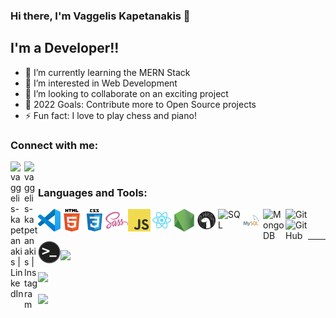 ### Hi there, I'm Vaggelis Kapetanakis 👋 

<!-- [![Website](https://img.shields.io/website?label=codeSTACKr.com&style=for-the-badge&url=https%3A%2F%2Fcodestackr.com)](https://codestackr.com) -->
<!-- [![Twitter Follow](https://img.shields.io/twitter/follow/codeSTACKr?color=1DA1F2&logo=twitter&style=for-the-badge)](https://twitter.com/intent/follow? -->

## I'm a Developer!!

- 🌱 I’m currently learning the MERN Stack
- 👀 I’m interested in Web Development
- 👯 I’m looking to collaborate on an exciting project
- 🥅 2022 Goals: Contribute more to Open Source projects
- ⚡ Fun fact: I love to play chess and piano! 

### Connect with me:

<!-- [<img align="left" alt="codeSTACKr.com" width="22px" src="https://raw.githubusercontent.com/iconic/open-iconic/master/svg/globe.svg" />][website]
[<img align="left" alt="codeSTACKr | YouTube" width="22px" src="https://cdn.jsdelivr.net/npm/simple-icons@v3/icons/youtube.svg" />][youtube] -->
<!-- [<img align="left" alt="codeSTACKr | Twitter" width="22px" src="https://cdn.jsdelivr.net/npm/simple-icons@v3/icons/twitter.svg" />][twitter] -->
[<img align="left" alt="vaggelis-kapetanakis | LinkedIn" width="22px" src="https://cdn.jsdelivr.net/npm/simple-icons@v3/icons/linkedin.svg" />][linkedin]
[<img align="left" alt="vaggelis-kapetanakis | Instagram" width="22px" src="https://cdn.jsdelivr.net/npm/simple-icons@v3/icons/instagram.svg" />][instagram]

<br />

### Languages and Tools:

<a href="#"><img align="left" alt="Visual Studio Code" width="36px" src="https://raw.githubusercontent.com/github/explore/80688e429a7d4ef2fca1e82350fe8e3517d3494d/topics/visual-studio-code/visual-studio-code.png" /></a>
<a href="#"><img align="left" alt="HTML5" width="36px" src="https://raw.githubusercontent.com/github/explore/80688e429a7d4ef2fca1e82350fe8e3517d3494d/topics/html/html.png" /></a>
<a href="#"><img align="left" alt="CSS3" width="36px" src="https://raw.githubusercontent.com/github/explore/80688e429a7d4ef2fca1e82350fe8e3517d3494d/topics/css/css.png" /></a>
<a href="#"><img align="left" alt="Sass" width="36px" src="https://raw.githubusercontent.com/github/explore/80688e429a7d4ef2fca1e82350fe8e3517d3494d/topics/sass/sass.png" /></a>
<a href="#"><img align="left" alt="JavaScript" width="36px" src="https://raw.githubusercontent.com/github/explore/80688e429a7d4ef2fca1e82350fe8e3517d3494d/topics/javascript/javascript.png" /></a>
<a href="#"><img align="left" alt="React" width="36px" src="https://raw.githubusercontent.com/github/explore/80688e429a7d4ef2fca1e82350fe8e3517d3494d/topics/react/react.png" /></a>
<a href="#"><img align="left" alt="Node.js" width="36px" src="https://raw.githubusercontent.com/github/explore/80688e429a7d4ef2fca1e82350fe8e3517d3494d/topics/nodejs/nodejs.png" /></a>
<a href="#"><img align="left" alt="Deno" width="36px" src="https://raw.githubusercontent.com/github/explore/361e2821e2dea67711cde99c9c40ed357061cf27/topics/deno/deno.png" /></a>
<a href="#"><img align="left" alt="SQL" width="36px" src="https://www.vhv.rs/dpng/d/561-5615364_icon-azure-sql-database-hd-png-download.png" /></a>
<a href="#"><img align="left" alt="MySQL" width="36px" src="https://raw.githubusercontent.com/github/explore/80688e429a7d4ef2fca1e82350fe8e3517d3494d/topics/mysql/mysql.png" /></a>
<a href="#"><img align="left" alt="MongoDB" width="36px" src="https://mpng.subpng.com/20190401/zsf/kisspng-mongodb-document-oriented-database-nosql-openshift-web-app-development-servcie-in-dehradun-5ca1b8cb8a0f32.3708278115541024755655.jpg" /></a>
<a href="#"><img align="left" alt="Git" width="36px" src="https://upload.wikimedia.org/wikipedia/commons/thumb/e/e0/Git-logo.svg/1280px-Git-logo.svg.png" /></a>
<a href="#"><img align="left" alt="GitHub" width="36px" src="https://mpng.subpng.com/20180824/jtl/kisspng-computer-icons-logo-portable-network-graphics-clip-icons-for-free-iconza-circle-social-5b7fe46b0bac53.1999041115351082030478.jpg" /></a>
<a href="#"><img align="left" alt="Terminal" width="36px" src="https://raw.githubusercontent.com/github/explore/80688e429a7d4ef2fca1e82350fe8e3517d3494d/topics/terminal/terminal.png" /></a>

<br />
<br />

---

<a href="https://github.com/anuraghazra/github-readme-stats">
  <img align="center" src="https://github-readme-stats-52xbrdhed-vaggelis-kapetanakis.vercel.app/api/?username=vaggelis-kapetanakis&repo=github-readme-stats&show_icons=true&hide_border=false&count_private=true&theme=github_dark" />
  <br />
  <br />
  <img align="center" src="https://github-readme-stats-52xbrdhed-vaggelis-kapetanakis.vercel.app/api/top-langs/?username=vaggelis-kapetanakis&layout=compact&show_icons=true&hide_border=false&count_private=true&theme=github_dark&langs_count=10" />
</a>
<br />
<br />
<a>
<img align="center" src="[![Vaggelis's wakatime stats](https://github-readme-stats-52xbrdhed-vaggelis-kapetanakis.vercel.app/api/wakatime?username=vaggelis-kapetanakis)]" />
</a>

<!-- [![Readme Card](https://github-readme-stats-52xbrdhed-vaggelis-kapetanakis.vercel.app/api/pin/?username=vaggelis-kapetanakis&repo=github-readme-stats&show_icons=true&hide_border=true&count_private=true&theme=github_dark)](https://github.com/anuraghazra/github-readme-stats)
[![Top Langs](https://github-readme-stats-52xbrdhed-vaggelis-kapetanakis.vercel.app/api/top-langs/?username=vaggelis-kapetanakis&layout=compact&show_icons=true&hide_border=true&count_private=true&theme=github_dark)](https://github.com/anuraghazra/github-readme-stats) -->


<!-- [website]: https://codeSTACKr.com -->
<!-- [course]: http://vsCodeHero.com -->
<!-- [twitter]: https://twitter.com/codeSTACKr
[youtube]: https://youtube.com/codeSTACKr -->
[instagram]: https://www.instagram.com/v_kapetanakis/
[linkedin]: https://www.linkedin.com/in/vaggelis-kapetanakis/
<!-- [webdevplaylist]: https://www.youtube.com/playlist?list=PLkwxH9e_vrAJ0WbEsFA9W3I1W-g_BTsbt
[jsplaylist]: https://www.youtube.com/playlist?list=PLkwxH9e_vrALRJKu7wfXby3MKeflhTu6B
[cssplaylist]: https://www.youtube.com/playlist?list=PLkwxH9e_vrALSdvZuEh6gqQdmDoDIoqz4
[reactplaylist]: https://www.youtube.com/playlist?list=PLkwxH9e_vrAK4TdffpxKY3QGyHCpxFcQ0 -->